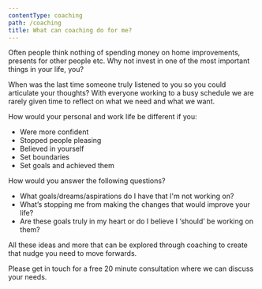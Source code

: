```yaml
---
contentType: coaching
path: /coaching
title: What can coaching do for me?
---
```

Often people think nothing of spending money on home improvements, presents for other people etc. Why not invest in one of the most important things in your life, you?

When was the last time someone truly listened to you so you could articulate your thoughts? With everyone working to a busy schedule we are rarely given time to reflect on what we need and what we want.

How would your personal and work life be different if you:

* Were more confident
* Stopped people pleasing
* Believed in yourself
* Set boundaries
* Set goals and achieved them

How would you answer the following questions?

* What goals/dreams/aspirations do I have that I'm not working on?
* What’s stopping me from making the changes that would improve your life?
* Are these goals truly in my heart or do I believe I ‘should’ be working on them?

All these ideas and more that can be explored through coaching to create that nudge you need to move forwards.

Please get in touch for a free 20 minute consultation where we can discuss your needs.